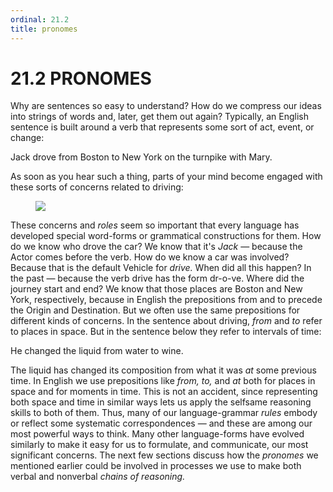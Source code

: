 ```yaml
---
ordinal: 21.2
title: pronomes
---
```


# 21.2 PRONOMES 

<p>Why are sentences so easy to understand? How do we compress our ideas into strings of words and, later, get them out again? Typically, an English sentence is built around a verb that represents some sort of act, event, or change:</p>
<p>Jack drove from Boston to New York on the turnpike with Mary.</p>
<p>As soon as you hear such a thing, parts of your mind become engaged with these sorts of concerns related to driving:</p>
<figure><img src="/images/ch21/21-1.png"/></figure>
<p>These concerns and <em>roles</em> seem so important that every language has developed special word-forms or grammatical constructions for them. How do we know who drove the car? We know that it's <em>Jack</em> &mdash; because the Actor comes before the verb. How do we know a car was involved? Because that is the default Vehicle for <em>drive.</em> When did all this happen? In the past &mdash; because the verb drive has the form dr-o-ve. Where did the journey start and end? We know that those places are Boston and New York, respectively, because in English the prepositions from and to precede the Origin and Destination. But we often use the same prepositions for different kinds of concerns. In the sentence about driving, <em>from</em> and <em>to</em> refer to places in space. But in the sentence below they refer to intervals of time:</p>
<p>He changed the liquid from water to wine.</p>
<p>The liquid has changed its composition from what it was <em>at</em> some previous time. In English we use prepositions like <em>from,</em> <em>to,</em> and <em>at</em> both for places in space and for moments in time. This is not an accident, since representing both space and time in similar ways lets us apply the selfsame reasoning skills to both of them. Thus, many of our language-grammar <em>rules</em> embody or reflect some systematic correspondences &mdash; and these are among our most powerful ways to think. Many other language-forms have evolved similarly to make it easy for us to formulate, and communicate, our most significant concerns. The next few sections discuss how the <em>pronomes</em> we mentioned earlier could be involved in processes we use to make both verbal and nonverbal <em>chains of reasoning.</em></p>